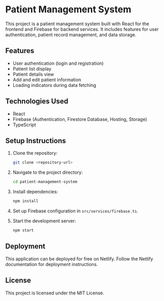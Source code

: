 # Patient Management System

This project is a patient management system built with React for the frontend and Firebase for backend services. It includes features for user authentication, patient record management, and data storage.

## Features

- User authentication (login and registration)
- Patient list display
- Patient details view
- Add and edit patient information
- Loading indicators during data fetching

## Technologies Used

- React
- Firebase (Authentication, Firestore Database, Hosting, Storage)
- TypeScript

## Setup Instructions

1. Clone the repository:
   ```bash
   git clone <repository-url>
   ```

2. Navigate to the project directory:
   ```bash
   cd patient-management-system
   ```

3. Install dependencies:
   ```bash
   npm install
   ```

4. Set up Firebase configuration in `src/services/firebase.ts`.

5. Start the development server:
   ```bash
   npm start
   ```

## Deployment

This application can be deployed for free on Netlify. Follow the Netlify documentation for deployment instructions.

## License

This project is licensed under the MIT License.